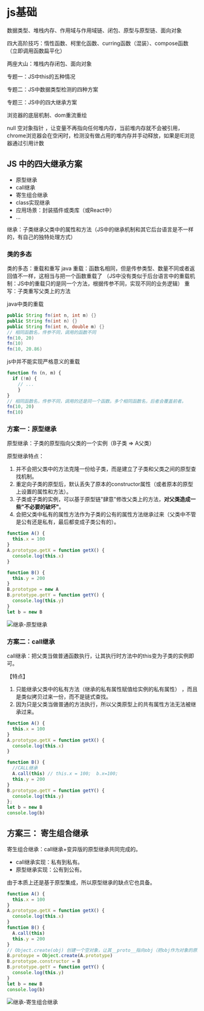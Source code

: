 # js基础
数据类型、堆栈内存、作用域与作用域链、闭包、原型与原型链、面向对象

四大高阶技巧：惰性函数、柯里化函数、curring函数（混装）、compose函数（立即调用函数扁平化）



两座大山：堆栈内存闭包、面向对象

专题一：JS中this的五种情况

专题二：JS中数据类型检测的四种方案

专题三：JS中的四大继承方案

浏览器的底层机制、dom重流重绘



null 空对象指针 ，让变量不再指向任何堆内存，当前堆内存就不会被引用，chrome浏览器会在空闲时，检测没有做占用的堆内存并手动释放，如果是IE浏览器通过引用计数

## JS 中的四大继承方案

- 原型继承
- call继承
- 寄生组合继承
- class实现继承
- 应用场景：封装插件或类库（或React中）
- ...

继承：子类继承父类中的属性和方法（JS中的继承机制和其它后台语言是不一样的，有自己的独特处理方式）

### 类的多态

类的多态：重载和重写
java
        重载：函数名相同，但是传参类型、数量不同或者返回值不一样，这相当与把一个函数重载了 （JS中没有类似于后台语言中的重载机制：JS中的重载只的是同一个方法，根据传参不同，实现不同的业务逻辑）
        重写：子类重写父类上的方法

java中类的重载

```java
public String fn(int n, int m) {}
public String fn(int n) {}
public String fn(int n, double m) {}
// 相同函数名，传参不同，调用的函数不同
fn(10, 20)
fn(10)
fn(10, 20.86)
```

js中并不能实现严格意义的重载

```js
function fn (n, m) {
  if (!m) {
    // ...
	}
}
// 相同函数名，传参不同，调用的还是同一个函数。多个相同函数名，后者会覆盖前者。
fn(10, 20)
fn(10)
```

### 方案一：原型继承

原型继承：子类的原型指向父类的一个实例（B子类 => A父类）

原型继承特点：
1. 并不会把父类中的方法克隆一份给子类，而是建立了子类和父类之间的原型查找机制。
2. 重定向子类的原型后，默认丢失了原本的constructor属性（或者原本的原型上设置的属性和方法）。
3. 子类或子类的实例，可以基于原型链"肆意"修改父类上的方法，**对父类造成一些"不必要的破坏"**。
4. 会把父类中私有的属性方法作为子类的公有的属性方法继承过来（父类中不管是公有还是私有，最后都变成子类公有的）。

```js
function A() {
  this.x = 100
}
A.prototype.getX = function getX() {
  console.log(this.x)
}

function B() {
  this.y = 200
}
B.prototype = new A
B.prototype.getY = function getY() {
  console.log(this.y)
}
let b = new B
```
<img :src="$withBase('/assets/img/js/继承-原型继承.png')" alt="继承-原型继承">

### 方案二：call继承

call继承：把父类当做普通函数执行，让其执行时方法中的this变为子类的实例即可。

【特点】

1. 只能继承父类中的私有方法（继承的私有属性赋值给实例的私有属性） ，而且是类似拷贝过来一份，而不是链式查找。
2. 因为只是父类当做普通的方法执行，所以父类原型上的共有属性方法无法被继承过来。
```js
function A() {
  this.x = 100
}
A.prototype.getX = function getX() {
  console.log(this.x)
}

function B() {
  //CALL继承
  A.call(this) // this.x = 100;  b.x=100;
  this.y = 200
}
B.prototype.getY = function getY() {
  console.log(this.y)
};
let b = new B
console.log(b)
```

## 方案三： 寄生组合继承

寄生组合继承：call继承+变异版的原型继承共同完成的。

- call继承实现：私有到私有。
- 原型继承实现：公有到公有。

由于本质上还是基于原型集成，所以原型继承的缺点它也具备。
```js
function A() {
  this.x = 100
}
A.prototype.getX = function getX() {
  console.log(this.x)
}
function B() {
  A.call(this)
  this.y = 200
}
// Object.create(obj) 创建一个空对象，让其__proto__指向obj（把obj作为对象的原型）
B.protoype = Object.create(A.prototype)
B.prototype.constructor = B
B.prototype.getY = function getY() {
  console.log(this.y)
}
let b = new B
console.log(b)
```
<img :src="$withBase('/assets/img/js/继承-寄生组合继承.png')" alt="继承-寄生组合继承">